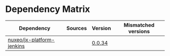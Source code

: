 # Dependency Matrix

Dependency | Sources | Version | Mismatched versions
---------- | ------- | ------- | -------------------
[nuxeo/jx-platform-jenkins](https://github.com/nuxeo/jx-platform-jenkins) |  | [0.0.34](https://github.com/nuxeo/jx-platform-jenkins/releases/tag/v0.0.34) | 
